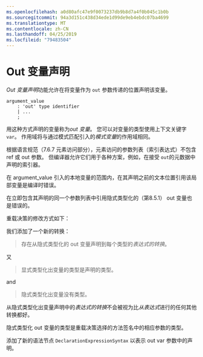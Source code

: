 ```yaml
---
ms.openlocfilehash: a0d80afc47e9f0073237db9b8d7a4f0b045c1b0b
ms.sourcegitcommit: 94a3d151c438d34ede1d99de9eb4ebdc07ba4699
ms.translationtype: MT
ms.contentlocale: zh-CN
ms.lasthandoff: 04/25/2019
ms.locfileid: "79483504"
---
```

# <a name="out-variable-declarations"></a>Out 变量声明

*Out 变量声明*功能允许在将变量作为 `out` 参数传递的位置声明该变量。

```antlr
argument_value
    : 'out' type identifier
    | ...
    ;
```

用这种方式声明的变量称为*out 变量*。 您可以对变量的类型使用上下文关键字 `var`。 作用域将与通过模式匹配引入的*模式变量*的作用域相同。

根据语言规范（7.6.7 元素访问部分），元素访问的参数列表（索引表达式）不包含 ref 或 out 参数。 但编译器允许它们用于各种方案，例如，在接受 `out`的元数据中声明的索引器。

在 argument_value 引入的本地变量的范围内，在其声明之前的文本位置引用该局部变量是编译时错误。

在立即包含其声明的同一个参数列表中引用隐式类型化的（第8.5.1） out 变量也是错误的。

重载决策的修改方式如下：

我们添加了一个新的转换：

> 存在从隐式类型化的 out 变量声明到每个类型的*表达式的转换*。

又

> 显式类型化出变量的类型是声明的类型。

and

> 隐式类型化出变量没有类型。

从隐式类型化出变量声明中的*表达式的转换*不会被视为比*从表达式*进行的任何其他转换都好。

隐式类型化 out 变量的类型是重载决策选择的方法签名中的相应参数的类型。

添加了新的语法节点 `DeclarationExpressionSyntax` 以表示 out var 参数中的声明。
